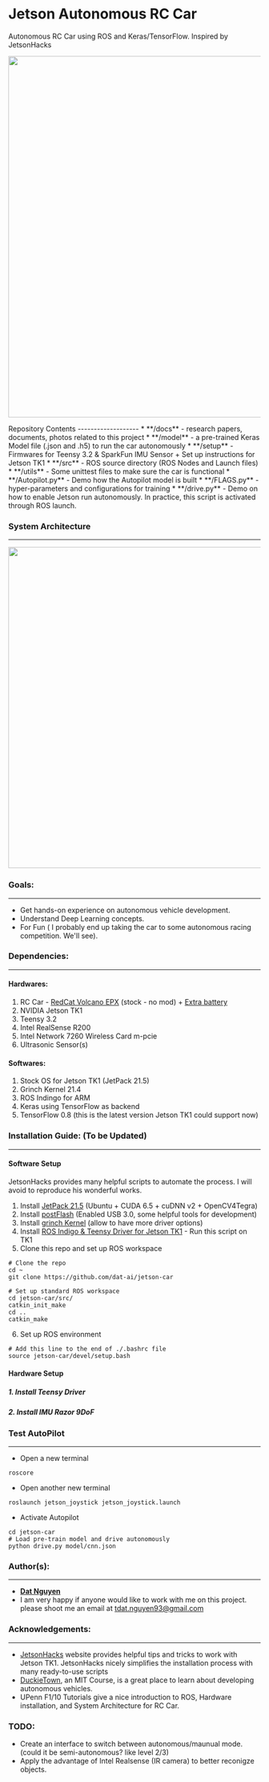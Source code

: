 Jetson Autonomous RC Car
========================
Autonomous RC Car using ROS and Keras/TensorFlow. Inspired by JetsonHacks

<p align="center">
<img src="https://github.com/dat-ai/jetson-car/raw/master/docs/img/jetson-car.jpg" width="720">
</p>
Repository Contents
-------------------
* **/docs** - research papers, documents, photos related to this project
* **/model** - a pre-trained Keras Model file (.json and .h5) to run the car autonomously
* **/setup** - Firmwares for Teensy 3.2 & SparkFun IMU Sensor + Set up instructions for Jetson TK1
* **/src** - ROS source directory (ROS Nodes and Launch files)
* **/utils** - Some unittest files to make sure the car is functional
* **/Autopilot.py** - Demo how the Autopilot model is built
* **/FLAGS.py** - hyper-parameters and configurations for training
* **/drive.py** - Demo on how to enable Jetson run autonomously. In practice, this script is activated through ROS launch.

### System Architecture
-----------------------
<p align="center">
<img src="https://github.com/dat-ai/jetson-car/raw/master/docs/architecture.png" width="640">
</p>

### Goals:
----------
* Get hands-on experience on autonomous vehicle development.
* Understand Deep Learning concepts.
* For Fun ( I probably end up taking the car to some autonomous racing competition. We'll see).

### Dependencies:
-----------------
#### Hardwares:
1. RC Car - [RedCat Volcano EPX](https://www.amazon.com/Redcat-Racing-Electric-Volcano-Included/dp/B00HVBVNVG/ref=sr_1_2?ie=UTF8&qid=1487805887&sr=8-2&keywords=RedCat+Volcano+EPX) (stock - no mod) + [Extra battery](https://www.amazon.com/Redcat-Racing-HX-3800MH-B-Battery-7-2V-Connector/dp/B00D2539IU/ref=sr_1_1?ie=UTF8&qid=1487805956&sr=8-1&keywords=Redcat-Racing+HX-3800MH)
2. NVIDIA Jetson TK1
3. Teensy 3.2
3. Intel RealSense R200
4. Intel Network 7260 Wireless Card m-pcie
5. Ultrasonic Sensor(s)

#### Softwares:

1. Stock OS for Jetson TK1 (JetPack 21.5)
2. Grinch Kernel 21.4
3. ROS Indingo for ARM
4. Keras using TensorFlow as backend
5. TensorFlow 0.8 (this is the latest version Jetson TK1 could support now)


### Installation Guide: (To be Updated)
----------------------
 
#### Software Setup

JetsonHacks provides many helpful scripts to automate the process. I will avoid to reproduce his wonderful works.

 1. Install [JetPack 21.5](https://developer.nvidia.com/embedded/jetpack) (Ubuntu + CUDA 6.5 + cuDNN v2 + OpenCV4Tegra)
 2. Install [postFlash](https://github.com/jetsonhacks/postFlash) (Enabled USB 3.0, some helpful tools for development) 
 3. Install [grinch Kernel](http://www.jetsonhacks.com/2015/05/26/install-grinch-kernel-for-l4t-21-3-on-nvidia-jetson-tk1) (allow to have more driver options)
 4. Install [ROS Indigo & Teensy Driver for Jetson TK1](https://raw.githubusercontent.com/dat-ai/jetson-car/master/setup/tk1_ros_setup.sh) - Run this script on TK1
 5. Clone this repo and set up ROS workspace
 
```shell
# Clone the repo
cd ~
git clone https://github.com/dat-ai/jetson-car

# Set up standard ROS workspace
cd jetson-car/src/
catkin_init_make
cd ..
catkin_make
```

 6. Set up ROS environment
```shell
# Add this line to the end of ./.bashrc file
source jetson-car/devel/setup.bash
```

#### Hardware Setup

##### 1. Install Teensy Driver
##### 2. Install IMU Razor 9DoF

### Test AutoPilot
------------------

* Open a new terminal
```shell
roscore
```

* Open another new terminal
```shell
roslaunch jetson_joystick jetson_joystick.launch
```

* Activate Autopilot
```shell
cd jetson-car
# Load pre-train model and drive autonomously
python drive.py model/cnn.json
```

### Author(s):
--------------
* [**Dat Nguyen**](https://github.com/dat-ai)
* I am very happy if anyone would like to work with me on this project. please shoot me an email at tdat.nguyen93@gmail.com

### Acknowledgements:
---------------------
* [JetsonHacks](http://www.jetsonhacks.com/) website provides helpful tips and tricks to work with Jetson TK1. JetsonHacks nicely simplifies the installation process with many ready-to-use scripts
* [DuckieTown](http://duckietown.mit.edu), an MIT Course,  is a great place to learn about developing autonomous vehicles.
* UPenn F1/10 Tutorials give a nice introduction to ROS, Hardware installation, and System Architecture for RC Car.

### TODO:
* Create an interface to switch between autonomous/maunual mode. (could it be semi-autonomous? like level 2/3)
* Apply the advantage of Intel Realsense (IR camera) to better reconigze objects.

